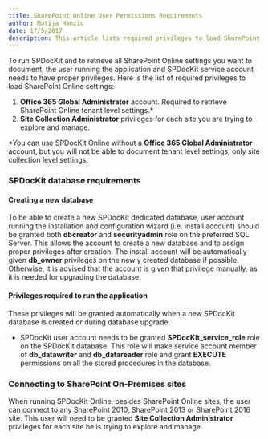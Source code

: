 ```yaml
---  
title: SharePoint Online User Permissions Requirements
author: Matija Hanzic  
date: 17/5/2017
description: This article lists required privileges to load SharePoint Online settings with tutorial how to aquire those privileges.
--- 
```

To run SPDocKit and to retrieve all SharePoint Online settings you want to document, the user running the application and SPDocKit service account needs to have proper privileges. Here is the list of required privileges to load SharePoint Online settings:

1. __Office 365 Global Administrator__ account. Required to retrieve SharePoint Online tenant level settings.*
2. __Site Collection Administrator__ privileges for each site you are trying to explore and manage.

*You can use SPDocKit Online without a __Office 365 Global Administrator__ account, but you will not be able to document tenant level settings, only site collection level settings.
    
### SPDocKit database requirements

#### Creating a new database

To be able to create a new SPDocKit dedicated database, user account running the installation and configuration wizard (i.e. install account) should be granted both __dbcreator__ and __securityadmin__ role on the preferred SQL Server. This allows the account to create a new database and to assign proper privileges after creation. The install account will be automatically given __db_owner__ privileges on the newly created database if possible. Otherwise, it is advised that the account is given that privilege manually, as it is needed for upgrading the database.

#### Privileges required to run the application

These privileges will be granted automatically when a new SPDocKit database is created or during database upgrade.

* SPDocKit user account needs to be granted __SPDocKit_service_role__ role on the SPDocKit database. This role will make service account member of __db_datawriter__ and __db_datareader__ role and grant __EXECUTE__ permissions on all the stored procedures in the database.

### Connecting to SharePoint On-Premises sites

When running SPDocKit Online, besides SharePoint Online sites, the user can connect to any SharePoint 2010, SharePoint 2013 or SharePoint 2016 site. This user will need to be granted __Site Collection Administrator__ privileges for each site he is trying to explore and manage. 
